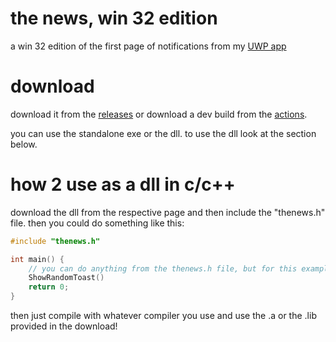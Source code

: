 # the news, win 32 edition

a win 32 edition of the first page of notifications from my [UWP app](https://github.com/weeniemount/thenews)

# download
download it from the [releases](https://github.com/weeniemount/thenews-win32/releases) or download a dev build from the [actions](https://github.com/weeniemount/thenews-win32/actions).

you can use the standalone exe or the dll. to use the dll look at the section below.

# how 2 use as a dll in c/c++
download the dll from the respective page and then include the "thenews.h" file. then you could do something like this:
```c
#include "thenews.h"

int main() {
    // you can do anything from the thenews.h file, but for this example we will use the random toast function
    ShowRandomToast()
    return 0;
}
```

then just compile with whatever compiler you use and use the .a or the .lib provided in the download!